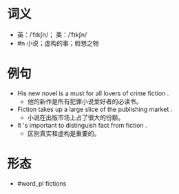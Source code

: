 # 词义
- 英：/ˈfɪkʃn/； 美：/ˈfɪkʃn/
- #n 小说；虚构的事；假想之物
# 例句
- His new novel is a must for all lovers of crime fiction .
	- 他的新作是所有犯罪小说爱好者的必读书。
- Fiction takes up a large slice of the publishing market .
	- 小说在出版市场上占了很大的份额。
- It 's important to distinguish fact from fiction .
	- 区别真实和虚构是重要的。
# 形态
- #word_pl fictions

